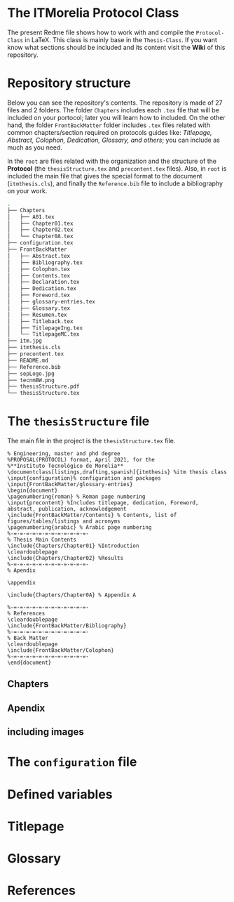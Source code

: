 # The ITMorelia Protocol Class

The present Redme file shows how to work with and compile the `Protocol-Class` in LaTeX. This class is mainly base in the `Thesis-Class`![](). If you want know what sections should be included and its content visit the **Wiki** of this repository.

# Repository structure
Below you can see the repository's contents. The repository is made of 27 files and 2 folders. The folder `Chapters` includes each `.tex` file that will be included on your portocol; later you will learn how to included. On the other hand, the folder `FrontBackMatter` folder includes `.tex` files related with common chapters/section required on protocols guides like: *Titlepage, Abstract, Colophon, Dedication, Glossary, and others*; you can include as much as you need.

In the `root` are files related with the organization and the structure of the **Protocol** (the `thesisStructure.tex` and `precontent.tex` files). Also, in `root` is included the main file that gives the special format to the document (`itmthesis.cls`), and finally the `Reference.bib` file to include a bibliography on your work.      

```bash
.
├── Chapters
│   ├── A01.tex
│   ├── Chapter01.tex
│   ├── Chapter02.tex
│   └── Chapter0A.tex
├── configuration.tex
├── FrontBackMatter
│   ├── Abstract.tex
│   ├── Bibliography.tex
│   ├── Colophon.tex
│   ├── Contents.tex
│   ├── Declaration.tex
│   ├── Dedication.tex
│   ├── Foreword.tex
│   ├── glossary-entries.tex
│   ├── Glossary.tex
│   ├── Resumen.tex
│   ├── Titleback.tex
│   ├── TitlepageIng.tex
│   └── TitlepageMC.tex
├── itm.jpg
├── itmthesis.cls
├── precontent.tex
├── README.md
├── Reference.bib
├── sepLogo.jpg
├── tecnmBW.png
├── thesisStructure.pdf
└── thesisStructure.tex
```



# The `thesisStructure` file
The main file in the project is the `thesisStructure.tex` file. 

```Tex
% Engineering, master and phd degree 
%PROPOSAL(PROTOCOL) format, April 2021, for the 
%**Instituto Tecnológico de Morelia**
\documentclass[listings,drafting,spanish]{itmthesis} %itm thesis class
\input{configuration}% configuration and packages
\input{FrontBackMatter/glossary-entries}
\begin{document}
\pagenumbering{roman} % Roman page numbering 
\input{precontent} %Includes titlepage, dedication, Foreword, abstract, publication, acknowledgement
\include{FrontBackMatter/Contents} % Contents, list of figures/tables/listings and acronyms
\pagenumbering{arabic} % Arabic page numbering
%-=-=-=-=-=-=-=-=-=-=-=-=-
% Thesis Main Contents
\include{Chapters/Chapter01} %Introduction
\cleardoublepage
\include{Chapters/Chapter02} %Results
%-=-=-=-=-=-=-=-=-=-=-=-=-
% Apendix

\appendix

\include{Chapters/Chapter0A} % Appendix A

%-=-=-=-=-=-=-=-=-=-=-=-=-
% References
\cleardoublepage
\include{FrontBackMatter/Bibliography}
%-=-=-=-=-=-=-=-=-=-=-=-=-
% Back Matter
\cleardoublepage
\include{FrontBackMatter/Colophon}
%-=-=-=-=-=-=-=-=-=-=-=-=-
\end{document}
```

## Chapters

## Apendix

## including images 

# The `configuration` file

# Defined variables

# Titlepage

# Glossary 



# References 

